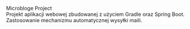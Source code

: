 Microbloge Project \
Projekt aplikacji webowej zbudowanej z użyciem Gradle oraz Spring Boot.\
Zastosowanie mechanizmu automatycznej wysyłki maili.
